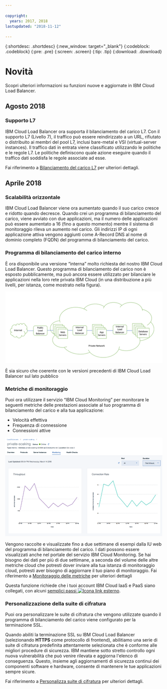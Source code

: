 ```yaml
---

copyright:
  years: 2017, 2018
lastupdated: "2018-11-12"

---
```


{:shortdesc: .shortdesc}
{:new_window: target="_blank"}
{:codeblock: .codeblock}
{:pre: .pre}
{:screen: .screen}
{:tip: .tip}
{:download: .download}


# Novità

Scopri ulteriori informazioni su funzioni nuove e aggiornate in IBM Cloud Load Balancer.

## Agosto 2018
### Supporto L7
IBM Cloud Load Balancer ora supporta il bilanciamento del carico L7. Con il supporto L7 (Livello 7), il traffico può essere reindirizzato a un URL, rifiutato o distribuito ai membri del pool L7, inclusi bare-metal e VSI (virtual-server instances). Il traffico dati in entrata viene classificato utilizzando le politiche e le regole L7. Le politiche definiscono quale azione eseguire quando il traffico dati soddisfa le regole associate ad esse. 

Fai riferimento a [Bilanciamento del carico L7](l7-explained.html) per ulteriori dettagli.

## Aprile 2018
### Scalabilità orizzontale
IBM Cloud Load Balancer viene ora aumentato quando il suo carico cresce e ridotto quando decresce. Quando crei un programma di bilanciamento del carico, viene avviato con due applicazioni, ma il numero delle applicazioni può essere aumentato a 16 (fino a questo momento) mentre il sistema di monitoraggio rileva un aumento nel carico. Gli indirizzi IP di ogni applicazione attiva vengono aggiunti come A-Record DNS al nome di dominio completo (FQDN) del programma di bilanciamento del carico.

### Programma di bilanciamento del carico interno
È ora disponibile una versione “interna” molto richiesta del nostro IBM Cloud Load Balancer. Questo programma di bilanciamento del carico non è esposto pubblicamente, ma può ancora essere utilizzato per bilanciare le applicazioni nella loro rete privata IBM Cloud (in una distribuzione a più livelli, per istanza, come mostrato nella figura).  

![Programma di bilanciamento del carico interno](./images/InternalLB.png)

È sia sicuro che coerente con le versioni precedenti di IBM Cloud Load Balancer sul lato pubblico 

### Metriche di monitoraggio
Puoi ora utilizzare il servizio “IBM Cloud Monitoring” per monitorare le seguenti metriche delle prestazioni associate al tuo programma di bilanciamento del carico e alla tua applicazione:

* Velocità effettiva
* Frequenza di connessione
* Connessioni attive

![Metriche di monitoraggio](./images/Metrics.png)

Vengono raccolte e visualizzate fino a due settimane di esempi dalla IU web del programma di bilanciamento del carico. I dati possono essere visualizzati anche nel portale del servizio IBM Cloud Monitoring. Se hai bisogno dei dati per più di due settimane, a seconda del volume delle altre metriche cloud che potresti dover inviare alla tua istanza di monitoraggio cloud, potresti aver bisogno di aggiornare il tuo piano di monitoraggio. Fai riferimento a [Monitoraggio delle metriche](monitoring-metrics.html) per ulteriori dettagli

Questa funzione richiede che i tuoi account IBM Cloud IaaS e PaaS siano collegati, con alcuni [semplici passi ![Icona link esterno](../../icons/launch-glyph.svg "Icona link esterno")](/docs/account/softlayerlink.html#link_user_account). 

### Personalizzazione della suite di cifratura
Puoi ora personalizzare le suite di cifratura che vengono utilizzate quando il programma di bilanciamento del carico viene configurato per la terminazione SSL. 

Quando abiliti la terminazione SSL su IBM Cloud Load Balancer (selezionando **HTTPS** come protocollo di frontend), abilitiamo una serie di suite di cifratura predefinita attentamente selezionata che è conforme alle migliori procedure di sicurezza. IBM mantiene sotto stretto controllo ogni nuova vulnerabilità che può venire rilevata e aggiorna l'elenco di conseguenza. Questo, insieme agli aggiornamenti di sicurezza continui dei componenti software e hardware, consente di mantenere le tue applicazioni sempre sicure.

Fai riferimento a [Personalizza suite di cifratura](custom-ciphers.html) per ulteriori dettagli. 
